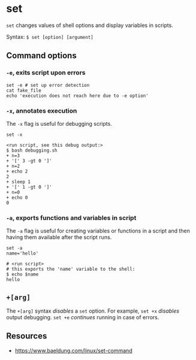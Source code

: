 # set

`set` changes values of shell options and display variables in scripts.

Syntax: `$ set [option] [argument]`

## Command options

### `-e`, exits script upon errors
```
set -e # set up error detection
cat fake_file
echo 'execution does not reach here due to -e option'
```

### `-x`, annotates execution
The `-x` flag is useful for debugging scripts.

```
set -x

<run script, see this debug output:>
$ bash debugging.sh
+ n=3
+ '[' 3 -gt 0 ']'
+ n=2
+ echo 2
2
+ sleep 1
+ '[' 1 -gt 0 ']'
+ n=0
+ echo 0
0
```

### `-a`, exports functions and variables in script
The `-a` flag is useful for creating variables or functions in a script and then having them available after the script runs.

```
set -a
name='hello'

# <run script>
# this exports the 'name' variable to the shell:
$ echo $name
hello
```

## `+[arg]`
The `+[arg]` syntax *disables* a `set` option. For example, `set +x` *disables* output debugging. `set +e` *continues* running in case of errors.

## Resources
- https://www.baeldung.com/linux/set-command
